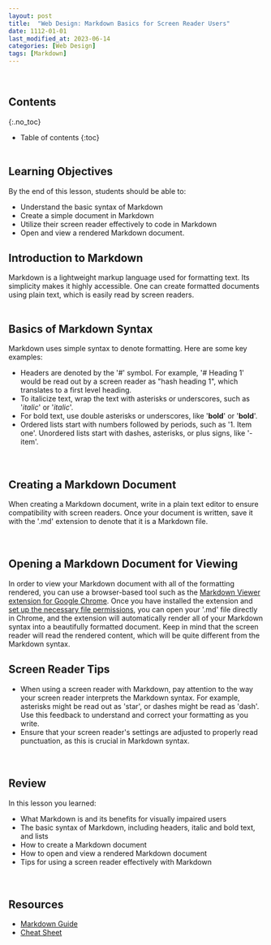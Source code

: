 ```yaml
---
layout: post
title:  "Web Design: Markdown Basics for Screen Reader Users"
date: 1112-01-01
last_modified_at: 2023-06-14
categories: [Web Design]
tags: [Markdown]
---
```

<br>

## Contents
{:.no_toc}
* Table of contents
{:toc}
<br><br>

## Learning Objectives
By the end of this lesson, students should be able to:
- Understand the basic syntax of Markdown
- Create a simple document in Markdown
- Utilize their screen reader effectively to code in Markdown
- Open and view a rendered Markdown document.

## Introduction to Markdown
Markdown is a lightweight markup language used for formatting text. Its simplicity makes it highly accessible. One can create formatted documents using plain text, which is easily read by screen readers.
<br><br>

## Basics of Markdown Syntax
Markdown uses simple syntax to denote formatting. Here are some key examples:
- Headers are denoted by the '#' symbol. For example, '# Heading 1' would be read out by a screen reader as "hash heading 1", which translates to a first level heading.
- To italicize text, wrap the text with asterisks or underscores, such as '*italic*' or '_italic_'.
- For bold text, use double asterisks or underscores, like '**bold**' or '__bold__'.
- Ordered lists start with numbers followed by periods, such as '1. Item one'. Unordered lists start with dashes, asterisks, or plus signs, like '- item'.
<br><br><br>

## Creating a Markdown Document
When creating a Markdown document, write in a plain text editor to ensure compatibility with screen readers. Once your document is written, save it with the '.md' extension to denote that it is a Markdown file.
<br><br><br>

## Opening a Markdown Document for Viewing
In order to view your Markdown document with all of the formatting rendered, you can use a browser-based tool such as the [Markdown Viewer extension for Google Chrome](https://chrome.google.com/webstore/detail/markdown-viewer/ckkdlimhmcjmikdlpkmbgfkaikojcbjk/related). Once you have installed the extension and [set up the necessary file permissions](https://github.com/simov/markdown-viewer), you can open your '.md' file directly in Chrome, and the extension will automatically render all of your Markdown syntax into a beautifully formatted document. Keep in mind that the screen reader will read the rendered content, which will be quite different from the Markdown syntax.

## Screen Reader Tips
- When using a screen reader with Markdown, pay attention to the way your screen reader interprets the Markdown syntax. For example, asterisks might be read out as 'star', or dashes might be read as 'dash'. Use this feedback to understand and correct your formatting as you write.  
- Ensure that your screen reader's settings are adjusted to properly read punctuation, as this is crucial in Markdown syntax.
<br><br><br>

## Review
In this lesson you learned:
- What Markdown is and its benefits for visually impaired users
- The basic syntax of Markdown, including headers, italic and bold text, and lists
- How to create a Markdown document
- How to open and view a rendered Markdown document
- Tips for using a screen reader effectively with Markdown
<br><br><br>

## Resources
- [Markdown Guide](https://www.markdownguide.org)
- [Cheat Sheet](https://www.markdownguide.org/cheat-sheet/)
<br><br><br>